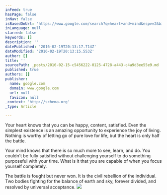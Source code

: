 ```yaml
---
inFeed: true
hasPage: false
inNav: false
isBasedOnUrl: 'https://www.google.com/search?q=heart+and+mind&espv=2&biw=1920&bih=969&tbm=isch&imgil=EjQ0BVbWgC_xyM%253A%253BOJNb0oPy_G4d3M%253Bhttp%25253A%25252F%25252Fwww.firstassemblydeland.com%25252Fblog%25252Fmorning-munitions%25252Fheart-and-mind%25252F&source=iu&pf=m&fir=EjQ0BVbWgC_xyM%253A%252COJNb0oPy_G4d3M%252C_&usg=__DIg2zG0nYlr3QRyXRaSc_A04uYM%3D&ved=0ahUKEwjIn-LYtPrKAhUH9mMKHd-fCikQyjcIJQ&ei=pRrCVoi5IYfsjwPfv6rIAg#imgrc=EjQ0BVbWgC_xyM%3A'
inLanguage: null
starred: false
keywords: []
description: ''
datePublished: '2016-02-19T20:13:17.714Z'
dateModified: '2016-02-19T20:13:15.553Z'
author: []
title: ''
sourcePath: _posts/2016-02-15-c5456222-0125-4728-a443-c4a9d3ee55e9.md
published: true
authors: []
publisher:
  name: google.com
  domain: www.google.com
  url: null
  favicon: null
_context: 'http://schema.org'
_type: Article

---
```

Your heart knows that you can be happy, content, satisfied. Even the simplest existence is an amazing opportunity to experience the joy of  living.  Nothing is worthy of letting go of pure love for life, but the heart is only half the battle. 

Your mind knows that there is so much more to see, learn, and do.  You couldn't be fully satisfied without challenging yourself to do something purposeful with your time. What is it that you are capable of when you focus yourself completely.

The battle is fought but never won. It is the civil rebellion of the individual. Two bodies fighting for the balance of earth and sky, forever divided, and resolved by universal acceptance.
![](https://s3-us-west-2.amazonaws.com/the-grid-img/p/8a8d20cc94988786fe0d8f91a556eb0a0b544bbb.jpg)